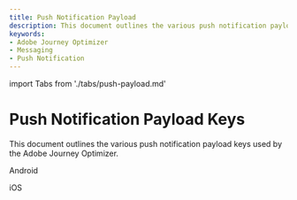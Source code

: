 ```yaml
---
title: Push Notification Payload
description: This document outlines the various push notification payload keys used by the Adobe Journey Optimizer.
keywords:
- Adobe Journey Optimizer
- Messaging
- Push Notification
---
```


import Tabs from './tabs/push-payload.md'

# Push Notification Payload Keys

This document outlines the various push notification payload keys used by the Adobe Journey Optimizer.

<TabsBlock orientation="horizontal" slots="heading, content" repeat="2"/>

Android

<Tabs query="platform=android&api=payload-keys"/>

iOS

<Tabs query="platform=ios&api=payload-keys"/>